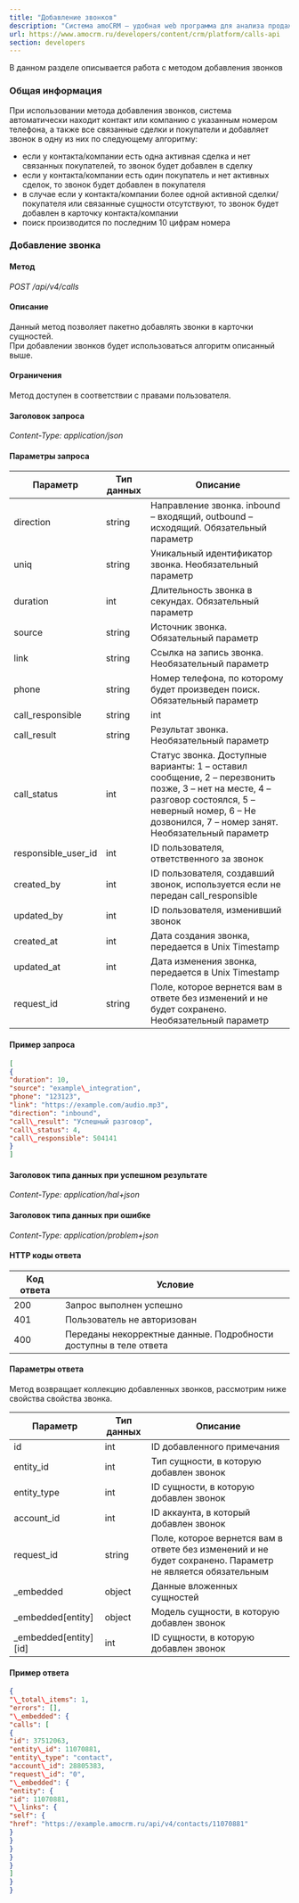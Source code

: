 ```yaml
---
title: "Добавление звонков"
description: "Система amoCRM – удобная web программа для анализа продаж, доступная в режиме online из любой точки мира! Подробности узнавайте по указанным на сайте телефонам в Москве."
url: https://www.amocrm.ru/developers/content/crm/platform/calls-api
section: developers
---
```


В данном разделе описывается работа с методом добавления звонков

### Общая информация

При использовании метода добавления звонков, система автоматически находит контакт или компанию с указанным номером телефона, а также все связанные сделки и покупатели и добавляет звонок в одну из них по следующему алгоритму:

- если у контакта/компании есть одна активная сделка и нет связанных покупателей, то звонок будет добавлен в сделку
- если у контакта/компании есть один покупатель и нет активных сделок, то звонок будет добавлен в покупателя
- в случае если у контакта/компании более одной активной сделки/покупателя или связанные сущности отсутствуют, то звонок будет добавлен в карточку контакта/компании
- поиск производится по последним 10 цифрам номера

### Добавление звонка

#### Метод

*POST /api/v4/calls*

#### Описание

Данный метод позволяет пакетно добавлять звонки в карточки сущностей.  
При добавлении звонков будет использоваться алгоритм описанный выше.

#### Ограничения

Метод доступен в соответствии с правами пользователя.

#### Заголовок запроса

*Content-Type: application/json*

#### Параметры запроса

| Параметр | Тип данных | Описание |
| --- | --- | --- |
| direction | string | Направление звонка. inbound – входящий, outbound – исходящий. Обязательный параметр |
| uniq | string | Уникальный идентификатор звонка. Необязательный параметр |
| duration | int | Длительность звонка в секундах. Обязательный параметр |
| source | string | Источник звонка. Обязательный параметр |
| link | string | Ссылка на запись звонка. Необязательный параметр |
| phone | string | Номер телефона, по которому будет произведен поиск. Обязательный параметр |
| call\_responsible | string|int|null | Для водящего – Кому сделан звонок. Для исходящего – кто сделал звонок. Можно передавать ID пользователя amoCRM, номер телефона или имя. |
| call\_result | string | Результат звонка. Необязательный параметр |
| call\_status | int | Статус звонка. Доступные варианты: 1 – оставил сообщение, 2 – перезвонить позже, 3 – нет на месте, 4 – разговор состоялся, 5 – неверный номер, 6 – Не дозвонился, 7 – номер занят. Необязательный параметр |
| responsible\_user\_id | int | ID пользователя, ответственного за звонок |
| created\_by | int | ID пользователя, создавший звонок, используется если не передан call\_responsible |
| updated\_by | int | ID пользователя, изменивший звонок |
| created\_at | int | Дата создания звонка, передается в Unix Timestamp |
| updated\_at | int | Дата изменения звонка, передается в Unix Timestamp |
| request\_id | string | Поле, которое вернется вам в ответе без изменений и не будет сохранено. Необязательный параметр |

#### Пример запроса

```json
[
{
"duration": 10,
"source": "example\_integration",
"phone": "123123",
"link": "https://example.com/audio.mp3",
"direction": "inbound",
"call\_result": "Успешный разговор",
"call\_status": 4,
"call\_responsible": 504141
}
]
```

#### Заголовок типа данных при успешном результате

*Content-Type: application/hal+json*

#### Заголовок типа данных при ошибке

*Content-Type: application/problem+json*

#### HTTP коды ответа

| Код ответа | Условие |
| --- | --- |
| 200 | Запрос выполнен успешно |
| 401 | Пользователь не авторизован |
| 400 | Переданы некорректные данные. Подробности доступны в теле ответа |

#### Параметры ответа

Метод возвращает коллекцию добавленных звонков, рассмотрим ниже свойства свойства звонка.

| Параметр | Тип данных | Описание |
| --- | --- | --- |
| id | int | ID добавленного примечания |
| entity\_id | int | Тип сущности, в которую добавлен звонок |
| entity\_type | int | ID сущности, в которую добавлен звонок |
| account\_id | int | ID аккаунта, в который добавлен звонок |
| request\_id | string | Поле, которое вернется вам в ответе без изменений и не будет сохранено. Параметр не является обязательным |
| \_embedded | object | Данные вложенных сущностей |
| \_embedded[entity] | object | Модель сущности, в которую добавлен звонок |
| \_embedded[entity][id] | int | ID сущности, в которую добавлен звонок |

#### Пример ответа

```json
{
"\_total\_items": 1,
"errors": [],
"\_embedded": {
"calls": [
{
"id": 37512063,
"entity\_id": 11070881,
"entity\_type": "contact",
"account\_id": 28805383,
"request\_id": "0",
"\_embedded": {
"entity": {
"id": 11070881,
"\_links": {
"self": {
"href": "https://example.amocrm.ru/api/v4/contacts/11070881"
}
}
}
}
}
]
}
}
```